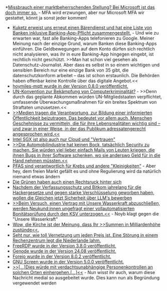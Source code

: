  *[Missbrauch einer marktbeherrschenden Stellung? Bei Microsoft ist das doch immer so.](https://www.borncity.com/blog/2024/08/26/microsoft-authenticator-zwang-obwohl-mfa-bereits-eingerichtet/) - MFA wird erzwungen, aber nur Microsoft MFA wir gestattet, könnt ja sonst jeder kommen!
* [Kuketz erweist uns erneut einen Bärendienst und hat eine Liste von Banken inklusive Banking-App-Pflicht zusammengestellt.](https://www.kuketz-blog.de/der-grosse-online-banking-und-tan-app-test/) - Und wie zu erwarten war, fast alle Banking-Apps telefonieren zu Google. Meiner Meinung nach der einzige Grund, warum Banken diese Banking-Apps einführen. Die Geldbewegungen auf dem Konto dürfen sich rechtlich nicht analysieren, was ihr in eure Banking-App hingegen eingebt, ist rechtlich nicht geschützt. >>Man hat schon viel gesehen als Datenschutz-Journalist. Aber dass es selbst in so einem wichtigen und sensiblen Bereich nur eine einzige Bank von 35 gibt, die datenschutzkonform arbeitet – das ist schon erstaunlich. Die Behörden haben offenbar keine Kontrolle über das digitale Angebot.<<
* [hoymiles-mqtt wurde in der Version 0.8.0 veröffentlicht.](https://github.com/wasilukm/hoymiles-mqtt/releases/tag/v0.8.0)
* [UN-Konvention zur Bekämpfung von Computerkriminalität?](https://netzpolitik.org/2024/un-cybercrime-convention-unveraendert-gravierende-maengel/) - >>Denn durch das geplante Abkommen würden UN-Mitgliedstaaten verpflichtet, umfassende Überwachungsmaßnahmen für ein breites Spektrum von Straftaten umzusetzen.<<
* [>>Medien tragen die Verantwortung, zur Bildung einer informierten Öffentlichkeit beizutragen. Das bedeutet vor allem auch, Menschen Geschehnisse zu vermitteln, die für ihre Lebensrealitäten wichtig sind – und zwar in einer Weise, in der das Publikum adressatengerecht angesprochen wird.<<](https://netzpolitik.org/2024/breakpoint-schluss-mit-brat-gib-mir-info/)
* [Intel SGX ist also auch nur Cloud und "Vertrauen"](https://blog.fefe.de/?ts=9832226f)
* [>>Die Automobilindustrie hat keinen Bock, tatsächlich Security zu machen. Sie würden viel lieber einfach Mails von Leuten kriegen, die ihnen Bugs in ihrer Software schenken, wo sie anderswo Geld für in die Hand nehmen müssten.<<](https://blog.fefe.de/?ts=9830d269)
* [PFAS sind verantwortlich für Krebs und andere "Kleinigkeiten"](https://blog.fefe.de/?ts=98331f37) - Aber hey, dem freien Markt gefällt es und ohne Regulierung wird da natürlich niemand etwas ändern
* [Die Grünen haben auch einen Rechtsruck hinter sich](https://blog.fefe.de/?ts=9831a69b)
* [Nachdem der Verfassungsschutz und Bitkom jahrelang für die Hackergesetze und gegen starke Verschlüsselung geworben haben, wollen die Gleichen jetzt Sicherheit über LLM's bewerben](https://blog.fefe.de/?ts=9831d303)
* [>>Beim Versuch, einen Vertrag mit Unsere Wasserkraft abzuschließen, werden Neukund:innen ungefragt einer vollautomatisierten Bonitätsprüfung durch den KSV unterzogen.<<](https://noyb.eu/de/unsere-wasserkraft-ksv-1870-clean-electricity-only-after-dirty-credit-check) - Noyb klagt gegen die "Unsere Wasserkraft"
* [Wow, die Kirche ist der Meinung, dass Ihr >>Summen in Milliardenhöhe zustünde<<.](https://tuxproject.de/blog/2024/08/zustehen/)
* [Seht nur, wie toll Vernetzung um jeden Preis ist. Eine Störung in einem Rechenzentrum legt die Niederlande lahm.](https://www.borncity.com/blog/2024/08/28/niederlande-rechenzentrumsstrung-legt-behrden-und-airport-eindhoven-lahm/)
* [FreeRDP wurde in der Version 3.8.0 veröffentlicht.](https://github.com/FreeRDP/FreeRDP/releases/tag/3.8.0)
* [Genode wurde in der Version 24.08 veröffentlicht.](https://github.com/genodelabs/genode/releases/tag/24.08)
* [Forejo wurde in der Version 8.0.2 veröffentlicht.](https://codeberg.org/forgejo/forgejo/releases/tag/v8.0.2)
* [GNU Screen wurde in der Version 5.0.0 veröffentlicht.](https://lwn.net/Articles/987700/)
* [>>[...]Dies würde mit verdachtsunabhängige Personenkontrollen an solchen Orten einhergehen.[...]<<](https://netzpolitik.org/2024/sicherheitspaket-der-bundesregierung-ueberwachung-wie-sie-buerger-erwarten/) - Nun wisst ihr auch, warum diese Nachricht medial so ausgebeitet wurde. Dies kann nun als Begründung vergewendet werden
